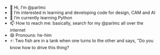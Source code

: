 - 👋 Hi, I’m @parlmc
- 👀 I’m interested in learning and developing code for design, CAM and AI
- 🌱 I’m currently learning Python
- 📫 How to reach me: basically, search for my @parlmc all over the internet
- 😄 Pronouns: he-him
- ⚡: Two fish are in a tank when one turns to the other and says, "Do you know how to drive this thing?  

<!---
parlmc/parlmc is a ✨ special ✨ repository because its `README.md` (this file) appears on your GitHub profile.
You can click the Preview link to take a look at your changes.
--->
